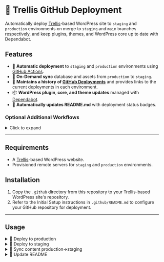 # 🚀 Trellis GitHub Deployment

Automatically deploy [Trellis](https://roots.io/trellis/)-based WordPress site to `staging` and `production` environments on merge to `staging` and `main` branches respectively, and keep plugins, themes, and WordPress core up to date with Dependabot.

## Features

- 🚀 **Automatic deployment** to `staging` and `production` environments using [GitHub Actions](https://github.com/features/actions).
- 🔄 **On-Demand sync** database and assets from `production` to `staging`.
- 🔗 **Maintains a history of [GitHub Deployments](https://docs.github.com/en/rest/reference/repos#create-a-deployment)** and provides links to the current deployments in each environment.
- 📦 **WordPress plugin, core, and theme updates** managed with [Dependabot](https://docs.github.com/en/code-security/supply-chain-security/keeping-your-dependencies-updated-automatically/about-dependabot-version-updates).
- 📝 **Automatically updates README.md** with deployment status badges.

### Optional Additional Workflows
<details>
<summary>Click to expand</summary>

- 🌱 Sage 10 asset building on pull request or on-demand (make sure your theme builds before you deploy it!).
- 🧪 Dry-run deployments to `staging` and `production` environments on pull request or on-demand (confirm Trellis can deploy successfully without finalizing the deployment).
- ⏏️ Eject WordPress site from Bedrock and Trellis and prepare database and assets for migration to traditional WordPress hosting.

</details>

---
## Requirements

- A [Trellis](https://roots.io/trellis/docs/installing-trellis/)-based WordPress website.
- Provisioned remote servers for `staging` and `production` environments.

## Installation

1. Copy the `.github` directory from this repository to your Trellis-based WordPress site's repository.
2. Refer to the Initial Setup instructions in `.github/README.md` to configure your GitHub repository for deployment.

---

## Usage

<details>
<summary>🚀 Deploy to production</summary>

```md
.github/workflows/deploy-production.yml
```

 Automatically deploys to the `production` environment when a `pull_request` is `merged` to the `main` branch.

When a deploy to `production` is completed, the following occurs:

- A new release is created with the current date and time including site's database and assets attached as artifacts.
- A GitHub Deployment is created with a link to the environment.

</details>

<details>
<summary>🚀 Deploy to staging</summary>
  
```md
.github/workflows/deploy-staging.yml
```

Automatically deploys to the `staging` environment when a `pull_request` is `merged` to the `staging` branch.

When a deploy to `staging` is completed, the following occurs:

- A new tag is created with the current date and time.
- A GitHub Deployment is created with a link to the environment.

</details>

<details>
<summary>🔄 Sync content production->staging</summary>

```md
.github/workflows/sync-content-production-to-staging.yml
```

Copy the database and assets from the `production` environment to the `staging` environment overwriting the staging environment's database and assets.

</details>

<details>
<summary>📝 Update README</summary>

```md
.github/workflows/update-readme.yml
```

Updates the README.md with the current deployment status badges.
